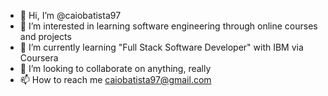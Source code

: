 - 👋 Hi, I’m @caiobatista97
- 👀 I’m interested in learning software engineering through online courses and projects
- 🌱 I’m currently learning "Full Stack Software Developer" with IBM via Coursera
- 💞️ I’m looking to collaborate on anything, really
- 📫 How to reach me caiobatista97@gmail.com

<!---
caiobatista97/caiobatista97 is a ✨ special ✨ repository because its `README.md` (this file) appears on your GitHub profile.
You can click the Preview link to take a look at your changes.
--->
